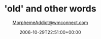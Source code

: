 ---
title: '''old'' and other words'
posts: 3
hash: 't568'
author: 'MorphemeAddict@wmconnect.com'
date: 2006-10-29T22:51:00+00:00
sources:
  - http://forums.tokipona.org/viewtopic.php%3Ft=568.html
---